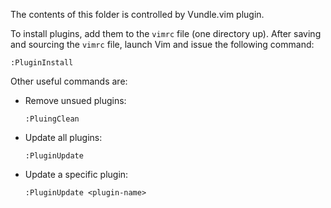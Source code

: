 The contents of this folder is controlled by Vundle.vim plugin.

To install plugins, add them to the `vimrc` file (one directory up). After
saving and sourcing the `vimrc` file, launch Vim and issue the following
command:

    :PluginInstall

Other useful commands are:

- Remove unsued plugins:

   ```
  :PluingClean
  ```

- Update all plugins:
   ```
  :PluginUpdate
  ```

- Update a specific plugin:

   ```
  :PluginUpdate <plugin-name>
  ```
